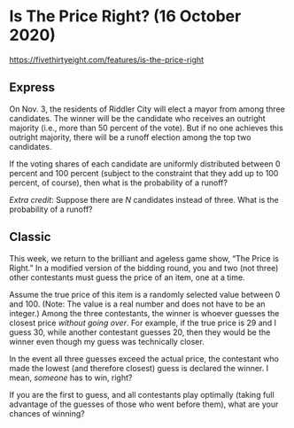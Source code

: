 # Is The Price Right? (16 October 2020)

https://fivethirtyeight.com/features/is-the-price-right

## Express

On Nov. 3, the residents of Riddler City will elect a mayor from among three candidates.
The winner will be the candidate who receives an outright majority (i.e., more than 50 percent of the vote).
But if no one achieves this outright majority, there will be a runoff election among the top two candidates.

If the voting shares of each candidate are uniformly distributed between 0 percent and 100 percent (subject to the constraint that they add up to 100 percent, of course), then what is the probability of a runoff?

*Extra credit*: Suppose there are *N* candidates instead of three.
What is the probability of a runoff?

## Classic

This week, we return to the brilliant and ageless game show, “The Price is Right.”
In a modified version of the bidding round, you and two (not three) other contestants must guess the price of an item, one at a time.

Assume the true price of this item is a randomly selected value between 0 and 100.
(Note: The value is a real number and does not have to be an integer.)
Among the three contestants, the winner is whoever guesses the closest price *without going over*.
For example, if the true price is 29 and I guess 30, while another contestant guesses 20, then they would be the winner even though my guess was technically closer.

In the event all three guesses exceed the actual price, the contestant who made the lowest (and therefore closest) guess is declared the winner.
I mean, *someone* has to win, right?

If you are the first to guess, and all contestants play optimally (taking full advantage of the guesses of those who went before them), what are your chances of winning?

